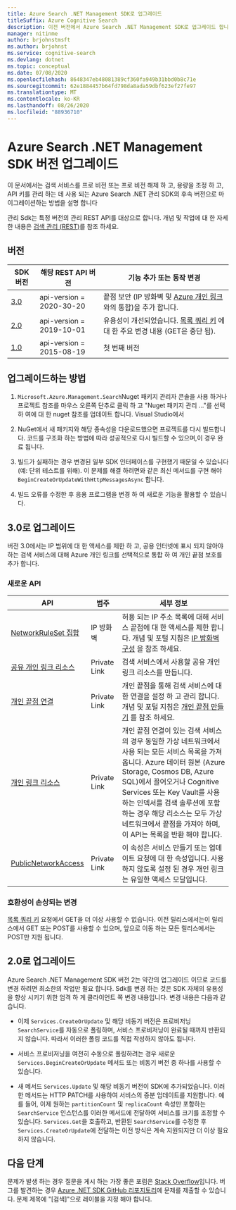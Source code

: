 ```yaml
---
title: Azure Search .NET Management SDK로 업그레이드
titleSuffix: Azure Cognitive Search
description: 이전 버전에서 Azure Search .NET Management SDK로 업그레이드 합니다. 새 기능 및 마이그레이션에 필요한 코드 변경에 대해 알아봅니다.
manager: nitinme
author: brjohnstmsft
ms.author: brjohnst
ms.service: cognitive-search
ms.devlang: dotnet
ms.topic: conceptual
ms.date: 07/08/2020
ms.openlocfilehash: 8648347eb48081389cf360fa949b31bbd0b8c71e
ms.sourcegitcommit: 62e1884457b64fd798da8ada59dbf623ef27fe97
ms.translationtype: MT
ms.contentlocale: ko-KR
ms.lasthandoff: 08/26/2020
ms.locfileid: "88936710"
---
```

# <a name="upgrading-versions-of-the-azure-search-net-management-sdk"></a>Azure Search .NET Management SDK 버전 업그레이드

이 문서에서는 검색 서비스를 프로 비전 또는 프로 비전 해제 하 고, 용량을 조정 하 고, API 키를 관리 하는 데 사용 되는 Azure Search .NET 관리 SDK의 후속 버전으로 마이그레이션하는 방법을 설명 합니다

관리 Sdk는 특정 버전의 관리 REST API를 대상으로 합니다. 개념 및 작업에 대 한 자세한 내용은 [검색 관리 (REST)](/rest/api/searchmanagement/)를 참조 하세요.

## <a name="versions"></a>버전

| SDK 버전 | 해당 REST API 버전 | 기능 추가 또는 동작 변경 |
|-------------|--------------------------------|-------------------------------------|
| [3.0](https://www.nuget.org/packages/Microsoft.Azure.Management.Search/3.0.0) | api-version = 2020-30-20 | 끝점 보안 (IP 방화벽 및 [Azure 개인 링크](../private-link/private-endpoint-overview.md)와의 통합)을 추가 합니다. |
| [2.0](https://www.nuget.org/packages/Microsoft.Azure.Management.Search/2.0.0) | api-version = 2019-10-01 | 유용성이 개선되었습니다. [목록 쿼리 키](/rest/api/searchmanagement/querykeys/listbysearchservice) 에 대 한 주요 변경 내용 (GET은 중단 됨). |
| [1.0](https://www.nuget.org/packages/Microsoft.Azure.Management.Search/1.0.1) | api-version = 2015-08-19  | 첫 번째 버전 |

## <a name="how-to-upgrade"></a>업그레이드하는 방법

1. `Microsoft.Azure.Management.Search`Nuget 패키지 관리자 콘솔을 사용 하거나 프로젝트 참조를 마우스 오른쪽 단추로 클릭 하 고 "Nuget 패키지 관리 ..."를 선택 하 여에 대 한 nuget 참조를 업데이트 합니다. Visual Studio에서

1. NuGet에서 새 패키지와 해당 종속성을 다운로드했으면 프로젝트를 다시 빌드합니다. 코드를 구조화 하는 방법에 따라 성공적으로 다시 빌드할 수 있으며,이 경우 완료 됩니다.

1. 빌드가 실패하는 경우 변경된 일부 SDK 인터페이스를 구현했기 때문일 수 있습니다(예: 단위 테스트를 위해). 이 문제를 해결 하려면와 같은 최신 메서드를 구현 해야 `BeginCreateOrUpdateWithHttpMessagesAsync` 합니다.

1. 빌드 오류를 수정한 후 응용 프로그램을 변경 하 여 새로운 기능을 활용할 수 있습니다. 

## <a name="upgrade-to-30"></a>3.0로 업그레이드

버전 3.0에서는 IP 범위에 대 한 액세스를 제한 하 고, 공용 인터넷에 표시 되지 않아야 하는 검색 서비스에 대해 Azure 개인 링크를 선택적으로 통합 하 여 개인 끝점 보호를 추가 합니다.

### <a name="new-apis"></a>새로운 API

| API | 범주| 세부 정보 |
|-----|--------|------------------|
| [NetworkRuleSet 집합](/rest/api/searchmanagement/services/createorupdate#networkruleset) | IP 방화벽 | 허용 되는 IP 주소 목록에 대해 서비스 끝점에 대 한 액세스를 제한 합니다. 개념 및 포털 지침은 [IP 방화벽 구성](service-configure-firewall.md) 을 참조 하세요. |
| [공유 개인 링크 리소스](/rest/api/searchmanagement/sharedprivatelinkresources) | Private Link | 검색 서비스에서 사용할 공유 개인 링크 리소스를 만듭니다.  |
| [개인 끝점 연결](/rest/api/searchmanagement/privateendpointconnections) | Private Link | 개인 끝점을 통해 검색 서비스에 대 한 연결을 설정 하 고 관리 합니다. 개념 및 포털 지침은 [개인 끝점 만들기](service-create-private-endpoint.md) 를 참조 하세요.|
| [개인 링크 리소스](/rest/api/searchmanagement/privatelinkresources/) | Private Link | 개인 끝점 연결이 있는 검색 서비스의 경우 동일한 가상 네트워크에서 사용 되는 모든 서비스 목록을 가져옵니다. Azure 데이터 원본 (Azure Storage, Cosmos DB, Azure SQL)에서 끌어오거나 Cognitive Services 또는 Key Vault를 사용 하는 인덱서를 검색 솔루션에 포함 하는 경우 해당 리소스는 모두 가상 네트워크에서 끝점을 가져야 하며,이 API는 목록을 반환 해야 합니다. |
| [PublicNetworkAccess](/rest/api/searchmanagement/services/createorupdate#publicnetworkaccess)| Private Link | 이 속성은 서비스 만들기 또는 업데이트 요청에 대 한 속성입니다. 사용 하지 않도록 설정 된 경우 개인 링크는 유일한 액세스 모달입니다. |

### <a name="breaking-changes"></a>호환성이 손상되는 변경

[목록 쿼리 키](/rest/api/searchmanagement/querykeys/listbysearchservice) 요청에서 GET을 더 이상 사용할 수 없습니다. 이전 릴리스에서는이 릴리스에서 GET 또는 POST를 사용할 수 있으며, 앞으로 이동 하는 모든 릴리스에서는 POST만 지원 됩니다. 

## <a name="upgrade-to-20"></a>2.0로 업그레이드

Azure Search .NET Management SDK 버전 2는 약간의 업그레이드 이므로 코드를 변경 하려면 최소한의 작업만 필요 합니다. Sdk를 변경 하는 것은 SDK 자체의 유용성을 향상 시키기 위한 엄격 하 게 클라이언트 쪽 변경 내용입니다. 변경 내용은 다음과 같습니다.

* 이제 `Services.CreateOrUpdate` 및 해당 비동기 버전은 프로비저닝 `SearchService`를 자동으로 폴링하며, 서비스 프로비저닝이 완료될 때까지 반환되지 않습니다. 따라서 이러한 폴링 코드를 직접 작성하지 않아도 됩니다.

* 서비스 프로비저닝을 여전히 수동으로 폴링하려는 경우 새로운 `Services.BeginCreateOrUpdate` 메서드 또는 비동기 버전 중 하나를 사용할 수 있습니다.

* 새 메서드 `Services.Update` 및 해당 비동기 버전이 SDK에 추가되었습니다. 이러한 메서드는 HTTP PATCH를 사용하여 서비스의 증분 업데이트를 지원합니다. 예를 들어, 이제 원하는 `partitionCount` 및 `replicaCount` 속성만 포함하는 `SearchService` 인스턴스를 이러한 메서드에 전달하여 서비스를 크기를 조정할 수 있습니다. `Services.Get`을 호출하고, 반환된 `SearchService`를 수정한 후 `Services.CreateOrUpdate`에 전달하는 이전 방식은 계속 지원되지만 더 이상 필요하지 않습니다. 

## <a name="next-steps"></a>다음 단계

문제가 발생 하는 경우 질문을 게시 하는 가장 좋은 포럼은 [Stack Overflow](https://stackoverflow.com/questions/tagged/azure-cognitive-search?tab=Newest)입니다. 버그를 발견하는 경우 [Azure .NET SDK GitHub 리포지토리](https://github.com/Azure/azure-sdk-for-net/issues)에 문제를 제출할 수 있습니다. 문제 제목에 "[검색]"으로 레이블을 지정 해야 합니다.